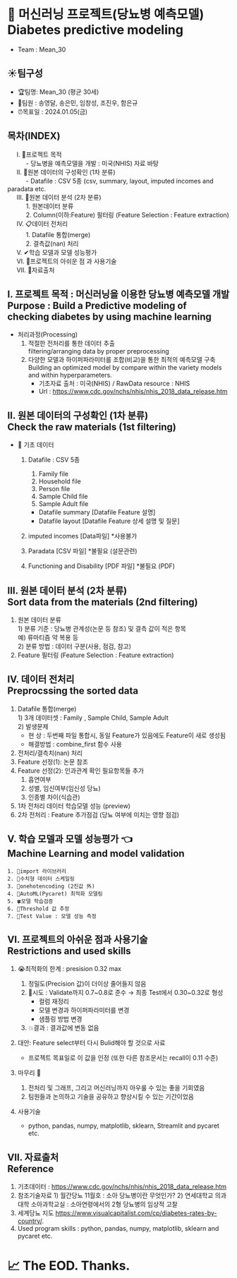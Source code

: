 # 🤖 머신러닝 프로젝트(당뇨병 예측모델)</br>Diabetes predictive modeling
- Team : Mean_30

## :sunny:팀구성 
  * 🏆팀명: Mean_30 (평균 30세)
  * 👥팀원 : 송영달, 송은민, 임창성, 조진우, 함은규
  * ⏰목표일 : 2024.01.05(금)

## 목차(INDEX)
&emsp;&ensp;Ⅰ. 🏁프로젝트 목적  
&emsp;&emsp;&emsp;- 당뇨병을 예측모델을 개발 : 미국(NHIS) 자료 바탕  
&emsp;&ensp;Ⅱ. 📑원본 데이터의 구성확인 (1차 분류)   
&emsp;&emsp;&emsp;- Datafile : CSV 5종 (csv, summary, layout, imputed incomes and paradata etc.  
&emsp;&ensp;Ⅲ. 📑원본 데이터 분석 (2차 분류)  
&emsp;&emsp;&emsp;1. 원본데이터 분류   
&emsp;&emsp;&emsp;2. Column(이하:Feature) 필터링 (Feature Selection : Feature extraction)   
&emsp;&ensp;Ⅳ. 📋데이터 전처리   
&emsp;&emsp;&emsp;1. Datafile 통합(merge)  
&emsp;&emsp;&emsp;2. 결측값(nan) 처리   
&emsp;&ensp;Ⅴ. ✔학습 모델과 모델 성능평가  
&emsp;&ensp;Ⅵ. 🚨프로젝트의 아쉬운 점 과 사용기술  
&emsp;&ensp;Ⅶ. 📶자료출처  

## Ⅰ. 프로젝트 목적 : 머신러닝을 이용한 당뇨병 예측모델 개발</br>Purpose : Build a Predictive modeling of checking diabetes by using machine learning  
  * 처리과정(Processing)  
    1) 적절한 전처리를 통한 데이터 추출  
       filtering/arranging data by proper preprocessing  
    2) 다양한 모델과 하이퍼파라미터를 조합(비교)을 통한 최적의 예측모델 구축  
       Building an optimized model by compare within the variety models and within hyperparameters.  
       - 기초자료 출처 : 미국(NHIS)  /  RawData resource : NHIS  
       - Url : https://www.cdc.gov/nchs/nhis/nhis_2018_data_release.htm  

## Ⅱ. 원본 데이터의 구성확인 (1차 분류)</br>Check the raw materials (1st filtering)
* 📑 기초 데이터
  1. Datafile : CSV 5종  
      1) Family file  
      2) Household file  
      3) Person file  
      4) Sample Child file  
      5) Sample Adult file  
      - Datafile summary               [Datafile Feature 설명]  
      - Datafile layout                [Datafile Feature 상세 설명 및 질문]  

  2. imputed incomes                  [Data파일]  *사용불가  
  3. Paradata                             [CSV 파일]  *불필요 (설문관련)  
  4. Functioning and Disability       [PDF 파일]  *불필요 (PDF)  

## Ⅲ. 원본 데이터 분석 (2차 분류)</br>Sort data from the materials (2nd filtering)
  1. 원본 데이터 분류  
    1) 분류 기준 : 당뇨병 관계성(논문 등 참조) 및 결측 값이 적은 항목  
     예) 류마티즘 약 복용 등  
    2) 분류 방법 : 데이터 구분(사용, 점검, 참고)  
  2. Feature 필터링 (Feature Selection : Feature extraction)     

## Ⅳ. 데이터 전처리</br>Preprocssing the sorted data
  1. Datafile 통합(merge)   
    1) 3개 데이터셋 : Family , Sample Child, Sample Adult  
    2) 발생문제  
       - 현   상 : 두번째 파일 통합시, 동일 Feature가 있음에도 Feature이 새로 생성됨  
       - 해결방법 : combine_first 함수 사용  
  2. 전처리/결측치(nan) 처리  
  3. Feature 선정(1): 논문 참조  
  4. Feature 선정(2): 인과관계 확인 필요항목들 추가  
      1) 흡연여부 
      2) 성별, 임신여부(임신성 당뇨)  
      3) 인종별 차이(식습관)  
  5. 1차 전처리 데이터 학습모델 성능 (preview)  
  6. 2차 전처리 : Feature 추가점검 (당뇨 여부에 미치는 영향 점검)  

## Ⅴ. 학습 모델과 모델 성능평가 :point_left: </br>Machine Learning and model validation
    1. 🌱import 라이브러리   
    2. 🌱수치형 데이터 스케일링  
    3. 🌿onehotencoding (2진값 外)  
    4. 🌿AutoML(Pycaret) 최적화 모델링  
    5. 🍀모델 학습검증  
    6. 🌲Threshold 값 추정  
    7. 🍎Test Value : 모델 성능 측정  

    
## Ⅵ. 프로젝트의 아쉬운 점과 사용기술 </br> Restrictions and used skills
  1. 😭최적화의 한계 : presision 0.32 max   
      1) 정밀도(Precision 값)이 더이상 줄어들지 않음  
      2) 💪시도  :  Validate까지 0.7\~0.8로 준수 → 최종 Test에서 0.30\~0.32로 형성  
          - 컬럼 재정리  
          - 모델 변경과 하이퍼파라미터를 변경   
          - 샘플링 방법 변경  
      3) :collision:결과 : 결과값에 변동 없음   

  2. 대안: Feature select부터 다시 Bulid해야 할 것으로 사료  
      - 프로젝트 목표일로 이 값을 인정 (또한 다른 참조문서는 recall이 0.11 수준)  

  3. 마무리 :pray:  
      1) 전처리 및 그래프, 그리고 머신러닝까지 아우룰 수 있는 좋을 기회였음  
      2) 팀원들과 논의하고 기술을 공유하고 향상시킬 수 있는 기간이었음  

  4. 사용기술  
      - python, pandas, numpy, matplotlib, sklearn, Streamlit and pycaret etc.  

## Ⅶ. 자료출처 </br>Reference
  1. 기초데이터 :  https://www.cdc.gov/nchs/nhis/nhis_2018_data_release.htm
  2. 참조기술자료
    1) 월간당뇨 11월호 :  소아 당뇨병이란 무엇인가?
    2) 연세대학교 의과대학 소아과학교실 : 소아연령에서의 2형 당뇨병의 임상적 고찰
  3. 세계당뇨 지도 
    https://www.visualcapitalist.com/cp/diabetes-rates-by-country/. 
  4. Used program skills : python, pandas, numpy, matplotlib, sklearn and pycaret etc.

# 📈 The EOD. Thanks. 


